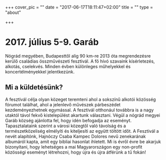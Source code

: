 +++
cover_pic = ""
date = "2017-06-17T18:11:47+02:00"
title = ""
type = "about"

+++
# 2017. július 5-9. Garáb

Nógrád megyében, Budapesttől alig 90 km-re 2013 óta megrendezésre kerülő családias összművészeti fesztivál. A fő hívó szavaink kísérletezés, alkotás, cselekvés. Minden évben különleges műhelyekkel és koncertélményekkel jelentkezünk.

## Mi a küldetésünk?

A fesztivál célja olyan közeget teremteni ahol a sokszínű alkotói közösség fórumot találhat, ahol a jelenlevő művészek párbeszédet kezdeményezhetnek egymással. A fesztivál otthonául továbbra is a nagy utaktól távol fekvő kistelepülést akartunk választani. Végül a nógrád megyei Garáb község ajánlotta fel, hogy idén befogadja az eseményt. Tapasztalataink szerint a városi közegtől való távolság és a természetközeliség elmélyíti és kiteljesíti az együtt töltött időt. A Fesztivál a nevét alapítónk, Hajnóczy Csaba Kampec Dolores nevű zenekarának albumáról kapta, amit egy bibliai hasonlat ihletett. Mi is évről évre be akarjuk bizonyítani, hogy lehetséges a mai Magyarországon egy non-profit közösségi eseményt létrehozni, hogy újra és újra átférünk a tű fokán!
